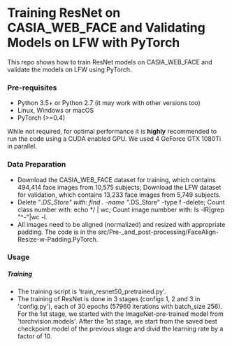 # Training ResNet on CASIA_WEB_FACE and Validating Models on LFW with PyTorch

This repo shows how to train ResNet models on CASIA_WEB_FACE and validate the models on LFW using PyTorch.

### Pre-requisites

* Python 3.5+ or Python 2.7 (it may work with other versions too)
* Linux, Windows or macOS
* PyTorch (>=0.4)

While not required, for optimal performance it is **highly** recommended to run the code using a CUDA enabled GPU. We used 4 GeForce GTX 1080Ti in parallel.

### Data Preparation

* Download the CASIA_WEB_FACE dataset for training, which contains 494,414 face images from 10,575 subjects; Download the LFW dataset for validation, which contains 13,233 face images from 5,749 subjects.
* Delete "*.DS_Store" with: find . -name "*.DS_Store" -type f -delete; Count class number with: echo */ | wc; Count image numbber with: ls -lR|grep "^-"|wc -l.
* All images need to be aligned (normalized) and resized with appropriate padding. The code is in the src/Pre-_and_post-processing/FaceAlign-Resize-w-Padding.PyTorch.

### Usage

##### Training

* The training script is 'train_resnet50_pretrained.py'.
* The training of ResNet is done in 3 stages (configs 1, 2 and 3 in 'config.py'), each of 30 epochs (57960 iterations with batch_size 256). For the 1st stage, we started with the ImageNet-pre-trained model from 'torchvision.models'. After the 1st stage, we start from the saved best checkpoint model of the previous stage and divid the learning rate by a factor of 10.

